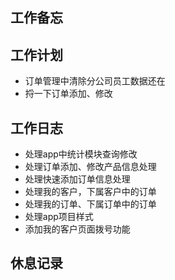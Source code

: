 ## 工作备忘

## 工作计划
- 订单管理中清除分公司员工数据还在
- 捋一下订单添加、修改

## 工作日志
- 处理app中统计模块查询修改
- 处理订单添加、修改产品信息处理
- 处理快速添加订单信息处理
- 处理我的客户，下属客户中的订单
- 处理我的订单、下属订单中的订单
- 处理app项目样式
- 添加我的客户页面拨号功能

## 休息记录




